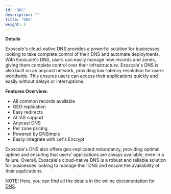 ```yaml
---
id: "DNS"
description: ""
title: "DNS"
weight: 5
---
```


**Details**

Exoscale's cloud-native DNS provides a powerful solution for businesses looking to take complete control of their DNS and automate deployments. With Exoscale's DNS, users can easily manage new records and zones, giving them complete control over their infrastructure. Exoscale's DNS is also built on an anycast network, providing low-latency resolution for users worldwide. This ensures users can access their applications quickly and easily without delays or interruptions.

**Features Overview:**

 - All common records available
 - GEO replication
 - Easy redirects
 - ALIAS support
 - Anycast DNS
 - Per zone pricing
 - Powered by DNSimple
 - Easily integrate with Let's Encrypt

Exoscale's DNS also offers geo-replicated redundancy, providing optimal uptime and ensuring that users' applications are always available, even in a failure. Overall, Exoscale's cloud-native DNS is a robust and reliable solution for businesses looking to manage their DNS and ensure the availability of their applications.

NOTE! Here, you can find all the details in the online documentation for [DNS](https://community.exoscale.com/product/networking/dns/).

